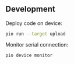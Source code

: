 #


## Development

Deploy code on device: 

```sh
pio run --target upload
```


Monitor serial connection: 

```sh
pio device monitor
```